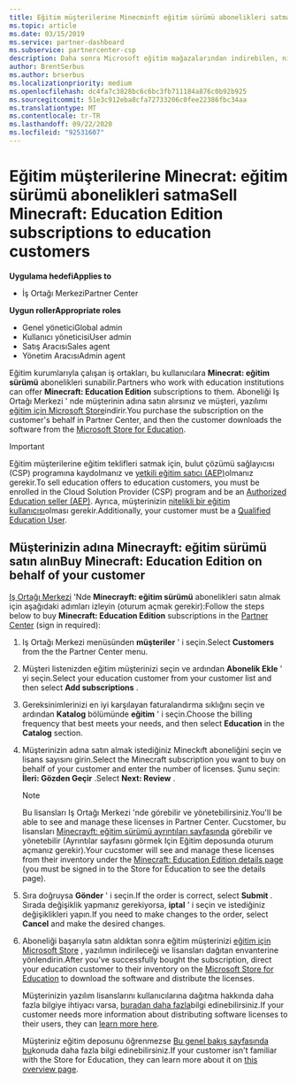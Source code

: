 ```yaml
---
title: Eğitim müşterilerine Minecminft eğitim sürümü abonelikleri satma
ms.topic: article
ms.date: 03/15/2019
ms.service: partner-dashboard
ms.subservice: partnercenter-csp
description: Daha sonra Microsoft eğitim mağazalarından indirebilen, nitelikli eğitim müşterilerine Minecminft eğitim sürümü abonelikleri satma.
author: BrentSerbus
ms.author: brserbus
ms.localizationpriority: medium
ms.openlocfilehash: dc4fa7c3828bc6c6bc3fb711184a876c0b92b925
ms.sourcegitcommit: 51e3c912eba8cfa72733206c0fee22386fbc34aa
ms.translationtype: MT
ms.contentlocale: tr-TR
ms.lasthandoff: 09/22/2020
ms.locfileid: "92531607"
---
```

# <a name="sell-minecraft-education-edition-subscriptions-to-education-customers"></a><span data-ttu-id="c5a2b-103">Eğitim müşterilerine Minecrat: eğitim sürümü abonelikleri satma</span><span class="sxs-lookup"><span data-stu-id="c5a2b-103">Sell Minecraft: Education Edition subscriptions to education customers</span></span>

<span data-ttu-id="c5a2b-104">**Uygulama hedefi**</span><span class="sxs-lookup"><span data-stu-id="c5a2b-104">**Applies to**</span></span>

-  <span data-ttu-id="c5a2b-105">İş Ortağı Merkezi</span><span class="sxs-lookup"><span data-stu-id="c5a2b-105">Partner Center</span></span>

<span data-ttu-id="c5a2b-106">**Uygun roller**</span><span class="sxs-lookup"><span data-stu-id="c5a2b-106">**Appropriate roles**</span></span>
-   <span data-ttu-id="c5a2b-107">Genel yönetici</span><span class="sxs-lookup"><span data-stu-id="c5a2b-107">Global admin</span></span>
-   <span data-ttu-id="c5a2b-108">Kullanıcı yöneticisi</span><span class="sxs-lookup"><span data-stu-id="c5a2b-108">User admin</span></span>
-   <span data-ttu-id="c5a2b-109">Satış Aracısı</span><span class="sxs-lookup"><span data-stu-id="c5a2b-109">Sales agent</span></span>
-   <span data-ttu-id="c5a2b-110">Yönetim Aracısı</span><span class="sxs-lookup"><span data-stu-id="c5a2b-110">Admin agent</span></span>

<span data-ttu-id="c5a2b-111">Eğitim kurumlarıyla çalışan iş ortakları, bu kullanıcılara **Minecrat: eğitim sürümü** abonelikleri sunabilir.</span><span class="sxs-lookup"><span data-stu-id="c5a2b-111">Partners who work with education institutions can offer **Minecraft: Education Edition** subscriptions to them.</span></span> <span data-ttu-id="c5a2b-112">Aboneliği Iş Ortağı Merkezi ' nde müşterinin adına satın alırsınız ve müşteri, yazılımı [eğitim için Microsoft Store](https://educationstore.microsoft.com)indirir.</span><span class="sxs-lookup"><span data-stu-id="c5a2b-112">You purchase the subscription on the customer's behalf in Partner Center, and then the customer downloads the software from the [Microsoft Store for Education](https://educationstore.microsoft.com).</span></span> 

>[!IMPORTANT]
><span data-ttu-id="c5a2b-113">Eğitim müşterilerine eğitim teklifleri satmak için, bulut çözümü sağlayıcısı (CSP) programına kaydolmanız ve [yetkili eğitim satıcı (AEP)](https://www.mepn.com)olmanız gerekir.</span><span class="sxs-lookup"><span data-stu-id="c5a2b-113">To sell education offers to education customers, you must be enrolled in the Cloud Solution Provider (CSP) program and be an [Authorized Education seller (AEP)](https://www.mepn.com).</span></span> <span data-ttu-id="c5a2b-114">Ayrıca, müşterinizin [nitelikli bir eğitim kullanıcısı](https://www.microsoftvolumelicensing.com/DocumentSearch.aspx?Mode=3&DocumentTypeId=7)olması gerekir.</span><span class="sxs-lookup"><span data-stu-id="c5a2b-114">Additionally, your customer must be a [Qualified Education User](https://www.microsoftvolumelicensing.com/DocumentSearch.aspx?Mode=3&DocumentTypeId=7).</span></span>  

 
## <a name="buy-minecraft-education-edition-on-behalf-of-your-customer"></a><span data-ttu-id="c5a2b-115">Müşterinizin adına **Minecrayft: eğitim sürümü** satın alın</span><span class="sxs-lookup"><span data-stu-id="c5a2b-115">Buy **Minecraft: Education Edition** on behalf of your customer</span></span>

<span data-ttu-id="c5a2b-116">[Iş Ortağı Merkezi](https://partnercenter.microsoft.com/pcv/dashboard/overview
) 'Nde **Minecrayft: eğitim sürümü** abonelikleri satın almak için aşağıdaki adımları izleyin (oturum açmak gerekir):</span><span class="sxs-lookup"><span data-stu-id="c5a2b-116">Follow the steps below to buy **Minecraft: Education Edition** subscriptions in the [Partner Center](https://partnercenter.microsoft.com/pcv/dashboard/overview
) (sign in required):</span></span>

  1.  <span data-ttu-id="c5a2b-117">Iş Ortağı Merkezi menüsünden **müşteriler** ' i seçin.</span><span class="sxs-lookup"><span data-stu-id="c5a2b-117">Select **Customers** from the the Partner Center menu.</span></span>
  
  2.  <span data-ttu-id="c5a2b-118">Müşteri listenizden eğitim müşterinizi seçin ve ardından **Abonelik Ekle** ' yi seçin.</span><span class="sxs-lookup"><span data-stu-id="c5a2b-118">Select your education customer from your customer list and then select **Add subscriptions** .</span></span>
  
  3.  <span data-ttu-id="c5a2b-119">Gereksinimlerinizi en iyi karşılayan faturalandırma sıklığını seçin ve ardından **Katalog** bölümünde **eğitim** ' i seçin.</span><span class="sxs-lookup"><span data-stu-id="c5a2b-119">Choose the billing frequency that best meets your needs, and then select **Education** in the **Catalog** section.</span></span>

  4.  <span data-ttu-id="c5a2b-120">Müşterinizin adına satın almak istediğiniz Mineckıft aboneliğini seçin ve lisans sayısını girin.</span><span class="sxs-lookup"><span data-stu-id="c5a2b-120">Select the Minecraft subscription you want to buy on behalf of your customer and enter the number of licenses.</span></span> <span data-ttu-id="c5a2b-121">Şunu seçin: **İleri: Gözden Geçir** .</span><span class="sxs-lookup"><span data-stu-id="c5a2b-121">Select **Next: Review** .</span></span>

      >[!NOTE]
      ><span data-ttu-id="c5a2b-122">Bu lisansları Iş Ortağı Merkezi 'nde görebilir ve yönetebilirsiniz.</span><span class="sxs-lookup"><span data-stu-id="c5a2b-122">You'll be able to see and manage these licenses in Partner Center.</span></span> <span data-ttu-id="c5a2b-123">Cucstomer, bu lisansları [Minecrayft: eğitim sürümü ayrıntıları sayfasında](https://educationstore.microsoft.com/store/details/minecraft-education-edition/9nblggh4r2r6) görebilir ve yönetebilir (Ayrıntılar sayfasını görmek Için Eğitim deposunda oturum açmanız gerekir).</span><span class="sxs-lookup"><span data-stu-id="c5a2b-123">Your cucstomer will see and manage these licenses from their inventory under the [Minecraft: Education Edition details page](https://educationstore.microsoft.com/store/details/minecraft-education-edition/9nblggh4r2r6) (you must be signed in to the Store for Education to see the details page).</span></span> 

  5.  <span data-ttu-id="c5a2b-124">Sıra doğruysa **Gönder** ' i seçin.</span><span class="sxs-lookup"><span data-stu-id="c5a2b-124">If the order is correct, select **Submit** .</span></span> <span data-ttu-id="c5a2b-125">Sırada değişiklik yapmanız gerekiyorsa, **iptal** ' i seçin ve istediğiniz değişiklikleri yapın.</span><span class="sxs-lookup"><span data-stu-id="c5a2b-125">If you need to make changes to the order, select **Cancel** and make the desired changes.</span></span>   

  6.  <span data-ttu-id="c5a2b-126">Aboneliği başarıyla satın aldıktan sonra eğitim müşterinizi [eğitim için Microsoft Store](https://educationstore.microsoft.com) , yazılımın indirileceği ve lisansları dağıtan envanterine yönlendirin.</span><span class="sxs-lookup"><span data-stu-id="c5a2b-126">After you've successfully bought the subscription, direct your education customer to their inventory on the [Microsoft Store for Education](https://educationstore.microsoft.com) to download the software and distribute the licenses.</span></span>

      <span data-ttu-id="c5a2b-127">Müşterinizin yazılım lisanslarını kullanıcılarına dağıtma hakkında daha fazla bilgiye ihtiyacı varsa, [buradan daha fazla](/education/windows/school-get-minecraft#distribute-minecraft)bilgi edinebilirsiniz.</span><span class="sxs-lookup"><span data-stu-id="c5a2b-127">If your customer needs more information about distributing software licenses to their users, they can [learn more here](/education/windows/school-get-minecraft#distribute-minecraft).</span></span>  
  
      <span data-ttu-id="c5a2b-128">Müşteriniz eğitim deposunu öğrenmezse [Bu genel bakış sayfasında bu](/microsoft-store/windows-store-for-business-overview)konuda daha fazla bilgi edinebilirsiniz.</span><span class="sxs-lookup"><span data-stu-id="c5a2b-128">If your customer isn't familiar with the Store for Education, they can learn more about it on [this overview page](/microsoft-store/windows-store-for-business-overview).</span></span>  

